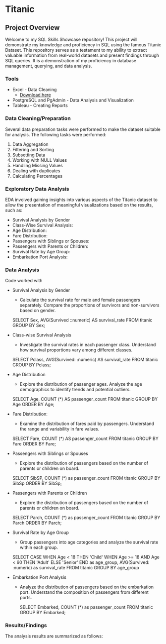 # Titanic
## Project Overview
Welcome to my SQL Skills Showcase repository! This project will demonstrate my knowledge and proficiency in SQL using the famous Titanic Dataset. This repository serves as a testament to my ability to extract valuable information from real-world datasets and present findings through SQL queries. It is a demonstration of my proficiency in database management, querying, and data analysis.
### Tools
- Excel - Data Cleaning 
  - [Download here](https://www.kaggle.com/datasets/shuofxz/titanic-machine-learning-from-disaster/download?datasetVersionNumber=1) 
- PostgreSQL and PgAdmin - Data Analysis and Visualization
- Tableau - Creating Reports

### Data Cleaning/Preparation

Several data preparation tasks were performed to make the dataset suitable for analysis. The following tasks were performed:
1.	Data Aggregation
2.	Filtering and Sorting
3.	Subsetting Data
4.	Working with NULL Values
5.	Handling Missing Values
6.	Dealing with duplicates
7.	Calculating Percentages
   
### Exploratory Data Analysis

EDA involved gaining insights into various aspects of the Titanic dataset to allow the presentation of meaningful visualizations based on the results, such as:

- Survival Analysis by Gender
- Class-Wise Survival Analysis:
- Age Distribution:
- Fare Distribution:
- Passengers with Siblings or Spouses:
- Passengers with Parents or Children:
- Survival Rate by Age Group:
- Embarkation Port Analysis:

### Data Analysis
Code worked with

- Survival Analysis by Gender
  - Calculate the survival rate for male and female passengers separately. Compare the proportions of survivors and non-survivors based on gender.
    
  SELECT Sex, AVG(Survived ::numeric) AS
  survival_rate
  FROM titanic GROUP BY Sex;

- Class-wise Survival Analysis
   - Investigate the survival rates in each passenger class. Understand how survival proportions vary among different classes.
     
  SELECT Pclass, AVG(Survived: :numeric)
  AS survival_rate
  FROM titanic
  GROUP BY Pclass;

- Age Distribution
  - Explore the distribution of passenger ages. Analyze the age demographics to identify trends and potential outliers.
    
  SELECT Age, COUNT (*) AS passenger_count
  FROM titanic GROUP BY Age ORDER BY Age;

- Fare Distribution:
   - Examine the distribution of fares paid by passengers. Understand the range and variability in fare values.
     
  SELECT Fare, COUNT (*) AS
  passenger_count
  FROM titanic
  GROUP BY Fare
  ORDER BY Fare;

- Passengers with Siblings or Spouses
  - Explore the distribution of passengers based on the number of parents or children on board.
    
  SELECT SibSP, COUNT (*) as passenger_count
  FROM titanic GROUP BY SibSp ORDER BY SibSp;

- Passengers with Parents or Children
  - Explore the distribution of passengers based on the number of parents or children on board.
    
  SELECT Parch, COUNT (*) as passenger_count FROM titanic
  GROUP BY Parch ORDER BY Parch;

- Survival Rate by Age Group
  - Group passengers into age categories and analyze the survival rate within each group.
    
  SELECT
    CASE
      WHEN Age < 18 THEN 'Child'
      WHEN Age >= 18 AND Age < 60
  THEN 'Adult'
      ELSE 'Senior'
    END as age_group,
    AVG(Survived: :numeric) as
  survival_rate
  FROM titanic
  GROUP BY age_group

- Embarkation Port Analysis
  - Analyze the distribution of passengers based on the embarkation port. Understand the composition of passengers from different ports.
    
    SELECT Embarked, COUNT (*) as
    passenger_count
    FROM titanic
    GROUP BY Embarked;

### Results/Findings

The analysis results are summarized as follows:
